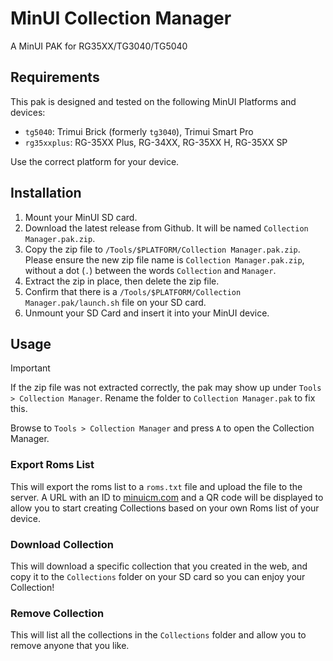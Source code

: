 # MinUI Collection Manager

A MinUI PAK for RG35XX/TG3040/TG5040

## Requirements

This pak is designed and tested on the following MinUI Platforms and devices:

- `tg5040`: Trimui Brick (formerly `tg3040`), Trimui Smart Pro
- `rg35xxplus`: RG-35XX Plus, RG-34XX, RG-35XX H, RG-35XX SP

Use the correct platform for your device.

## Installation

1. Mount your MinUI SD card.
2. Download the latest release from Github. It will be named `Collection Manager.pak.zip`.
3. Copy the zip file to `/Tools/$PLATFORM/Collection Manager.pak.zip`. Please ensure the new zip file name is `Collection Manager.pak.zip`, without a dot (`.`) between the words `Collection` and `Manager`.
4. Extract the zip in place, then delete the zip file.
5. Confirm that there is a `/Tools/$PLATFORM/Collection Manager.pak/launch.sh` file on your SD card.
6. Unmount your SD Card and insert it into your MinUI device.

## Usage

> [!IMPORTANT]
> If the zip file was not extracted correctly, the pak may show up under `Tools > Collection Manager`. Rename the folder to `Collection Manager.pak` to fix this.

Browse to `Tools > Collection Manager` and press `A` to open the Collection Manager.

### Export Roms List

This will export the roms list to a `roms.txt` file and upload the file to the server. A URL with an ID to [minuicm.com](https://minuicm.com) and a QR code will be displayed to allow you to start creating Collections based on your own Roms list of your device.

### Download Collection

This will download a specific collection that you created in the web, and copy it to the `Collections` folder on your SD card so you can enjoy your Collection!

### Remove Collection

This will list all the collections in the `Collections` folder and allow you to remove anyone that you like.
